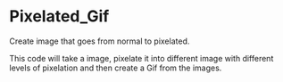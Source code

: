 # Pixelated_Gif
Create image that goes from normal to pixelated.

This code will take a image, pixelate it into different image with different levels of pixelation and then create a Gif from the images.
